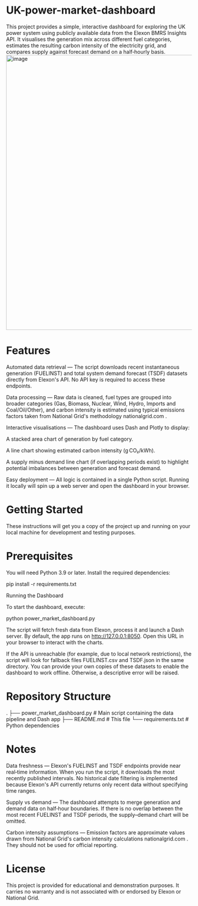 # UK-power-market-dashboard

This project provides a simple, interactive dashboard for exploring the UK power system using publicly available data from the Elexon BMRS Insights API. It visualises the generation mix across different fuel categories, estimates the resulting carbon intensity of the electricity grid, and compares supply against forecast demand on a half‑hourly basis.
<img width="698" height="745" alt="image" src="https://github.com/user-attachments/assets/4b55c533-b16e-4252-ba43-8d13c24dbe7f" />


# Features

Automated data retrieval — The script downloads recent instantaneous generation (FUELINST) and total system demand forecast (TSDF) datasets directly from Elexon's API. No API key is required to access these endpoints.

Data processing — Raw data is cleaned, fuel types are grouped into broader categories (Gas, Biomass, Nuclear, Wind, Hydro, Imports and Coal/Oil/Other), and carbon intensity is estimated using typical emissions factors taken from National Grid's methodology
nationalgrid.com
.

Interactive visualisations — The dashboard uses Dash and Plotly to display:

A stacked area chart of generation by fuel category.

A line chart showing estimated carbon intensity (g CO₂/kWh).

A supply minus demand line chart (if overlapping periods exist) to highlight potential imbalances between generation and forecast demand.

Easy deployment — All logic is contained in a single Python script. Running it locally will spin up a web server and open the dashboard in your browser.

# Getting Started

These instructions will get you a copy of the project up and running on your local machine for development and testing purposes.

# Prerequisites

You will need Python 3.9 or later. Install the required dependencies:

pip install -r requirements.txt

Running the Dashboard

To start the dashboard, execute:

python power_market_dashboard.py


The script will fetch fresh data from Elexon, process it and launch a Dash server. By default, the app runs on http://127.0.0.1:8050. Open this URL in your browser to interact with the charts.

If the API is unreachable (for example, due to local network restrictions), the script will look for fallback files FUELINST.csv and TSDF.json in the same directory. You can provide your own copies of these datasets to enable the dashboard to work offline. Otherwise, a descriptive error will be raised.

# Repository Structure
.
├── power_market_dashboard.py  # Main script containing the data pipeline and Dash app
├── README.md                 # This file
└── requirements.txt          # Python dependencies

# Notes

Data freshness — Elexon's FUELINST and TSDF endpoints provide near real‑time information. When you run the script, it downloads the most recently published intervals. No historical date filtering is implemented because Elexon's API currently returns only recent data without specifying time ranges.

Supply vs demand — The dashboard attempts to merge generation and demand data on half‑hour boundaries. If there is no overlap between the most recent FUELINST and TSDF periods, the supply–demand chart will be omitted.

Carbon intensity assumptions — Emission factors are approximate values drawn from National Grid's carbon intensity calculations
nationalgrid.com
. They should not be used for official reporting.

# License

This project is provided for educational and demonstration purposes. It carries no warranty and is not associated with or endorsed by Elexon or National Grid.
